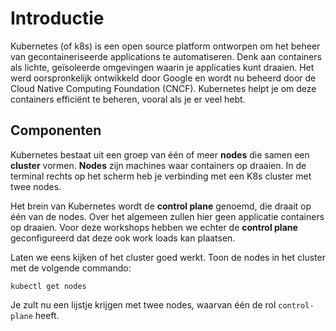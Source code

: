 # Introductie

Kubernetes (of k8s) is een open source platform ontworpen om het beheer van gecontaineriseerde applications te automatiseren. Denk aan containers als lichte, geïsoleerde omgevingen waarin je applicaties kunt draaien. Het werd oorspronkelijk ontwikkeld door Google en wordt nu beheerd door de Cloud Native Computing Foundation (CNCF). Kubernetes helpt je om deze containers efficiënt te beheren, vooral als je er veel hebt.

## Componenten

Kubernetes bestaat uit een groep van één of meer **nodes** die samen een **cluster** vormen. **Nodes** zijn machines waar containers op draaien. In de terminal rechts op het scherm heb je verbinding met een K8s cluster met twee nodes.

Het brein van Kubernetes wordt de **control plane** genoemd, die draait op één van de nodes. Over het algemeen zullen hier geen applicatie containers op draaien. Voor deze workshops hebben we echter de **control plane** geconfigureerd dat deze ook work loads kan plaatsen.

Laten we eens kijken of het cluster goed werkt. Toon de nodes in het cluster met de volgende commando:

```
kubectl get nodes
```

Je zult nu een lijstje krijgen met twee nodes, waarvan één de rol `control-plane` heeft.

